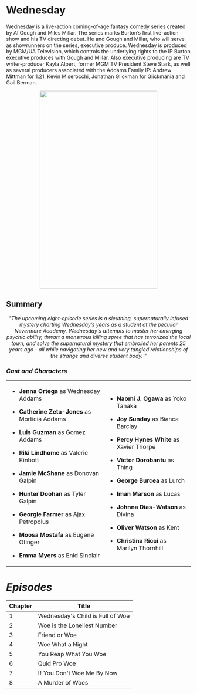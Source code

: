 #  Wednesday #
Wednesday is a live-action coming-of-age fantasy comedy series created by Al Gough and Miles Millar. The series marks Burton’s first live-action show and his TV directing debut. He and Gough and Millar, who will serve as showrunners on the series, executive produce. Wednesday is produced by MGM/UA Television, which controls the underlying rights to the IP Burton executive produces with Gough and Millar. Also executive producing are TV writer-producer Kayla Alpert, former MGM TV President Steve Stark, as well as several producers associated with the Addams Family IP: Andrew Mittman for 1.21, Kevin Miserocchi, Jonathan Glickman for Glickmania and Gail Berman.

<p align="center">
  <img src="https://static.wikia.nocookie.net/netflix/images/e/e3/Wednesday_with_date.jpg/revision/latest?cb=20221202120721" width="320" height="540">
</p>

## Summary ## 
<p align="center">
   <em>
 "The upcoming eight-episode series is a sleuthing, supernaturally infused mystery charting Wednesday’s years as a student at the peculiar Nevermore Academy. Wednesday's attempts to master her emerging psychic ability, thwart a monstrous killing spree that has terrorized the local town, and solve the supernatural mystery that embroiled her parents 25 years ago - all while navigating her new and very tangled relationships of the strange and diverse student body.   "
      <em>
</p>
     
### Cast and Characters ###
     
<table>
  <tr>
    <td>

- **Jenna Ortega** as Wednesday Addams
- **Catherine Zeta-Jones** as Morticia Addams
- **Luis Guzman** as Gomez Addams
- **Riki Lindhome** as Valerie Kinbott
- **Jamie McShane** as Donovan Galpin
- **Hunter Doohan** as Tyler Galpin
- **Georgie Farmer** as Ajax Petropolus
- **Moosa Mostafa** as Eugene Otinger
- **Emma Myers** as Enid Sinclair

    </td>
    <td>

  - **Naomi J. Ogawa** as Yoko Tanaka
  - **Joy Sunday** as Bianca Barclay
  - **Percy Hynes White** as Xavier Thorpe
  - **Victor Dorobantu** as Thing
  - **George Burcea** as Lurch
  - **Iman Marson** as Lucas
  - **Johnna Dias-Watson** as Divina
  - **Oliver Watson** as Kent
  - **Christina Ricci** as Marilyn Thornhill

    </td>
  </tr>
</table>

# Episodes 
|Chapter|Title|
|------|-------|
|   1    |  Wednesday's Child is Full of Woe     |
|    2   |  Woe is the Loneliest Number     |
|     3  |    Friend or Woe   |
|      4 |   Woe What a Night    |
|     5  |    You Reap What You Woe |
|     6  |Quid Pro Woe |
|      7 | If You Don't Woe Me By Now|
|     8  |A Murder of Woes|
